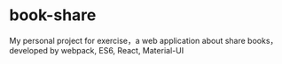 # book-share
My personal project for exercise，a web application about share books，developed by webpack, ES6, React, Material-UI
